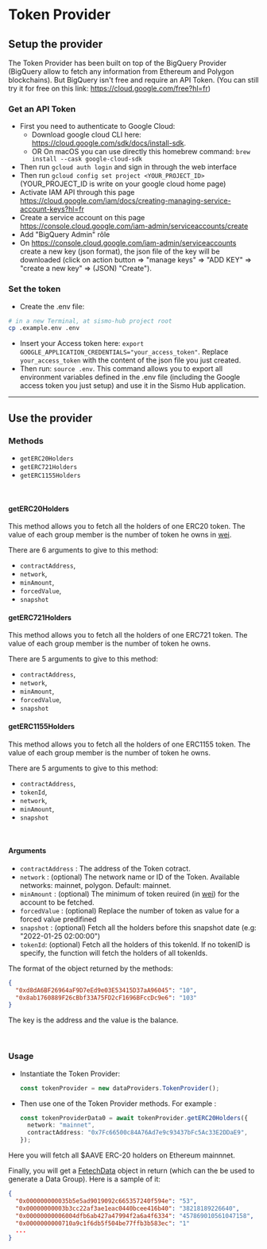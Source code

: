 # Token Provider

## Setup the provider

The Token Provider has been built on top of the BigQuery Provider (BigQuery allow to fetch any information from Ethereum and Polygon blockchains).
But BigQuery isn't free and require an API Token. (You can still try it for free on this link: https://cloud.google.com/free?hl=fr)

### Get an API Token

- First you need to authenticate to Google Cloud:
  - Download google cloud CLI here: https://cloud.google.com/sdk/docs/install-sdk.
  - OR On macOS you can use directly this homebrew command: `brew install --cask google-cloud-sdk`
- Then run `gcloud auth login` and sign in through the web interface
- Then run `gcloud config set project <YOUR_PROJECT_ID>` (YOUR_PROJECT_ID is write on your google cloud home page)
- Activate IAM API through this page https://cloud.google.com/iam/docs/creating-managing-service-account-keys?hl=fr
- Create a service account on this page https://console.cloud.google.com/iam-admin/serviceaccounts/create
- Add "BigQuery Admin" rôle
- On https://console.cloud.google.com/iam-admin/serviceaccounts create a new key (json format), the json file of the key will be downloaded (click on action button => "manage keys" => "ADD KEY" => "create a new key" => (JSON) "Create").

### Set the token

- Create the .env file:

```bash
# in a new Terminal, at sismo-hub project root
cp .example.env .env
```

- Insert your Access token here: `export GOOGLE_APPLICATION_CREDENTIALS="your_access_token"`.
  Replace `your_access_token` with the content of the json file you just created.
- Then run: `source .env`. This command allows you to export all environment variables defined in the .env file (including the Google access token you just setup) and use it in the Sismo Hub application.

---

## Use the provider

### Methods

- `getERC20Holders`
- `getERC721Holders`
- `getERC1155Holders`

<br>

#### getERC20Holders

This method allows you to fetch all the holders of one ERC20 token.
The value of each group member is the number of token he owns in [wei](https://www.investopedia.com/terms/w/wei.asp).

There are 6 arguments to give to this method:

- `contractAddress`,
- `network`,
- `minAmount`,
- `forcedValue`,
- `snapshot`

#### getERC721Holders

This method allows you to fetch all the holders of one ERC721 token.
The value of each group member is the number of token he owns.

There are 5 arguments to give to this method:

- `contractAddress`,
- `network`,
- `minAmount`,
- `forcedValue`,
- `snapshot`

#### getERC1155Holders

This method allows you to fetch all the holders of one ERC1155 token.
The value of each group member is the number of token he owns.

There are 5 arguments to give to this method:

- `contractAddress`,
- `tokenId`,
- `network`,
- `minAmount`,
- `snapshot`

<br>

#### Arguments

- `contractAddress` : The address of the Token cotract.
- `network` : (optional) The network name or ID of the Token. Available networks: mainnet, polygon. Default: mainnet.
- `minAmount` : (optional) The minimum of token reuired (in [wei](https://www.investopedia.com/terms/w/wei.asp)) for the account to be fetched.
- `forcedValue` : (optional) Replace the number of token as value for a forced value predifined
- `snapshot` : (optional) Fetch all the holders before this snapshot date (e.g: "2022-01-25 02:00:00")
- `tokenId`: (optional) Fetch all the holders of this tokenId. If no tokenID is specify, the function will fetch the holders of all tokenIds.

The format of the object returned by the methods:

```json
{
  "0xd8dA6BF26964aF9D7eEd9e03E53415D37aA96045": "10",
  "0x8ab1760889F26cBbf33A75FD2cF1696BFccDc9e6": "103"
}
```

The key is the address and the value is the balance.

<br>

### Usage

- Instantiate the Token Provider:

  ```TypeScript
  const tokenProvider = new dataProviders.TokenProvider();
  ```

- Then use one of the Token Provider methods. For example :

  ```TypeScript
  const tokenProviderData0 = await tokenProvider.getERC20Holders({
    network: "mainnet",
    contractAddress: "0x7Fc66500c84A76Ad7e9c93437bFc5Ac33E2DDaE9",
  });
  ```

Here you will fetch all $AAVE ERC-20 holders on Ethereum mainnnet.

Finally, you will get a [FetechData](src/topics/group/group.types.ts) object in return (which can the be used to generate a Data Group). Here is a sample of it:

```json
{
  "0x000000000035b5e5ad9019092c665357240f594e": "53",
  "0x00000000003b3cc22af3ae1eac0440bcee416b40": "38218189226640",
  "0x00000000006004dfb6ab427a47994f2a6a4f6334": "457869010561047158",
  "0x0000000000710a9c1f6db5f504be77ffb3b583ec": "1"
  ...
}
```
